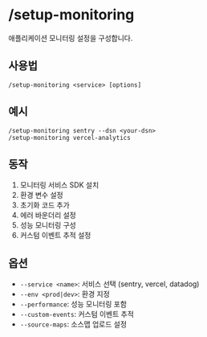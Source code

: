 # /setup-monitoring

애플리케이션 모니터링 설정을 구성합니다.

## 사용법
```
/setup-monitoring <service> [options]
```

## 예시
```
/setup-monitoring sentry --dsn <your-dsn>
/setup-monitoring vercel-analytics
```

## 동작
1. 모니터링 서비스 SDK 설치
2. 환경 변수 설정
3. 초기화 코드 추가
4. 에러 바운더리 설정
5. 성능 모니터링 구성
6. 커스텀 이벤트 추적 설정

## 옵션
- `--service <name>`: 서비스 선택 (sentry, vercel, datadog)
- `--env <prod|dev>`: 환경 지정
- `--performance`: 성능 모니터링 포함
- `--custom-events`: 커스텀 이벤트 추적
- `--source-maps`: 소스맵 업로드 설정
